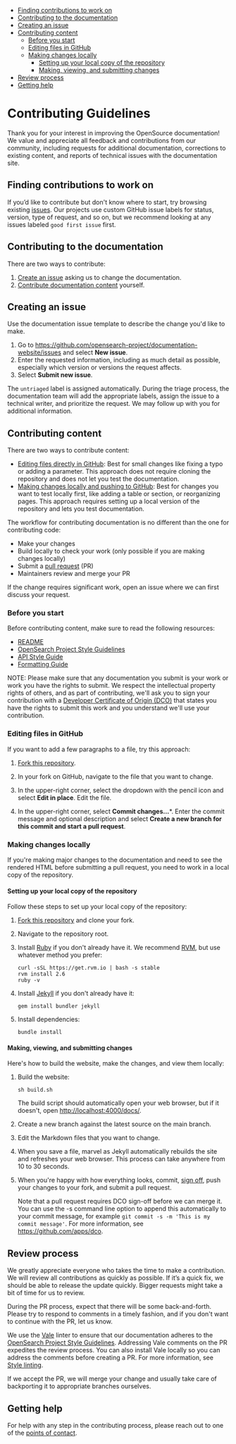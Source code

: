 - [Finding contributions to work on](#finding-contributions-to-work-on)
- [Contributing to the documentation](#contributing-to-the-documentation)
- [Creating an issue](#creating-an-issue)
- [Contributing content](#contributing-content)
   - [Before you start](#before-you-start)
   - [Editing files in GitHub](#editing-files-in-github)
   - [Making changes locally](#making-changes-locally)
      - [Setting up your local copy of the repository](#setting-up-your-local-copy-of-the-repository)
      - [Making, viewing, and submitting changes](#making-viewing-and-submitting-changes)
- [Review process](#review-process)
- [Getting help](#getting-help)

# Contributing Guidelines

Thank you for your interest in improving the OpenSource documentation! We value and appreciate all feedback and contributions from our community, including requests for additional documentation, corrections to existing content, and reports of technical issues with the documentation site. 

## Finding contributions to work on

If you’d like to contribute but don't know where to start, try browsing existing [issues](https://github.com/opensearch-project/documentation-website/issues). Our projects use custom GitHub issue labels for status, version, type of request, and so on, but we recommend looking at any issues labeled `good first issue` first. 

## Contributing to the documentation 

There are two ways to contribute: 
1. [Create an issue](#creating-an-issue) asking us to change the documentation.
2. [Contribute documentation content](#contributing-content) yourself.

## Creating an issue

Use the documentation issue template to describe the change you'd like to make.

1. Go to https://github.com/opensearch-project/documentation-website/issues and select **New issue**.
1. Enter the requested information, including as much detail as possible, especially which version or versions the request affects.
1. Select **Submit new issue**. 

The `untriaged` label is assigned automatically. During the triage process, the documentation team will add the appropriate labels, assign the issue to a technical writer, and prioritize the request. We may follow up with you for additional information. 

## Contributing content

There are two ways to contribute content:

- [Editing files directly in GitHub](#editing-files-in-github): Best for small changes like fixing a typo or adding a parameter. This approach does not require cloning the repository and does not let you test the documentation.
- [Making changes locally and pushing to GitHub](#making-changes-locally): Best for changes you want to test locally first, like adding a table or section, or reorganizing pages. This approach requires setting up a local version of the repository and lets you test documentation.

The workflow for contributing documentation is no different than the one for contributing code:

- Make your changes
- Build locally to check your work (only possible if you are making changes locally)
- Submit a [pull request](https://github.com/opensearch-project/documentation-website/pulls) (PR)
- Maintainers review and merge your PR

If the change requires significant work, open an issue where we can first discuss your request.

### Before you start

Before contributing content, make sure to read the following resources:
- [README](README.md)
- [OpenSearch Project Style Guidelines](STYLE_GUIDE.md)
- [API Style Guide](API_STYLE_GUIDE.md)
- [Formatting Guide](FORMATTING_GUIDE.md) 

NOTE: Please make sure that any documentation you submit is your work or work you have the rights to submit. We respect the intellectual property rights of others, and as part of contributing, we'll ask you to sign your contribution with a [Developer Certificate of Origin (DCO)](https://github.com/opensearch-project/.github/blob/main/CONTRIBUTING.md#developer-certificate-of-origin) that states you have the rights to submit this work and you understand we'll use your contribution. 


### Editing files in GitHub

If you want to add a few paragraphs to a file, try this approach:

1. [Fork this repository](https://docs.github.com/en/get-started/quickstart/fork-a-repo).

1. In your fork on GitHub, navigate to the file that you want to change.

1. In the upper-right corner, select the dropdown with the pencil icon and select **Edit in place**. Edit the file.

1. In the upper-right corner, select **Commit changes...***. Enter the commit message and optional description and select **Create a new branch for this commit and start a pull request**.


### Making changes locally

If you're making major changes to the documentation and need to see the rendered HTML before submitting a pull request, you need to work in a local copy of the repository. 

#### Setting up your local copy of the repository

Follow these steps to set up your local copy of the repository:

1. [Fork this repository](https://docs.github.com/en/get-started/quickstart/fork-a-repo) and clone your fork.

1. Navigate to the repository root.

1. Install [Ruby](https://www.ruby-lang.org/en/) if you don't already have it. We recommend [RVM](https://rvm.io/), but use whatever method you prefer:

   ```
   curl -sSL https://get.rvm.io | bash -s stable
   rvm install 2.6
   ruby -v
   ```

1. Install [Jekyll](https://jekyllrb.com/) if you don't already have it:

   ```
   gem install bundler jekyll
   ```

1. Install dependencies:

   ```
   bundle install
   ```

#### Making, viewing, and submitting changes 

Here's how to build the website, make the changes, and view them locally:

1. Build the website:

   ```
   sh build.sh    
   ```

   The build script should automatically open your web browser, but if it doesn't, open [http://localhost:4000/docs/](http://localhost:4000/docs/).

1. Create a new branch against the latest source on the main branch. 

1. Edit the Markdown files that you want to change.

1. When you save a file, marvel as Jekyll automatically rebuilds the site and refreshes your web browser. This process can take anywhere from 10 to 30 seconds.

1. When you're happy with how everything looks, commit, [sign off](https://github.com/src-d/guide/blob/9171d013c648236c39faabcad8598be3c0cf8f56/developer-community/fix-DCO.md#how-to-prevent-missing-sign-offs-in-the-future), push your changes to your fork, and submit a pull request.

    Note that a pull request requires DCO sign-off before we can merge it. You can use the -s command line option to append this automatically to your commit message, for example `git commit -s -m 'This is my commit message'`. For more information, see https://github.com/apps/dco.


## Review process

We greatly appreciate everyone who takes the time to make a contribution. We will review all contributions as quickly as possible. If it’s a quick fix, we should be able to release the update quickly. Bigger requests might take a bit of time for us to review. 

During the PR process, expect that there will be some back-and-forth. Please try to respond to comments in a timely fashion, and if you don't want to continue with the PR, let us know. 

We use the [Vale](https://github.com/errata-ai/vale) linter to ensure that our documentation adheres to the [OpenSearch Project Style Guidelines](STYLE_GUIDE.md). Addressing Vale comments on the PR expedites the review process. You can also install Vale locally so you can address the comments before creating a PR. For more information, see [Style linting](README.md#style-linting).

If we accept the PR, we will merge your change and usually take care of backporting it to appropriate branches ourselves.


## Getting help

For help with any step in the contributing process, please reach out to one of the [points of contact](README.md#points-of-contact).

